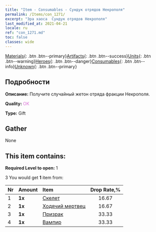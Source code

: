 ```yaml
---
title: "Item - Consumables - Сундук отрядов Некрополя"
permalink: /Items/con_1271/
excerpt: "Эра хаоса  Сундук отрядов Некрополя"
last_modified_at: 2021-04-21
locale: ru
ref: "con_1271.md"
toc: false
classes: wide
---
```

 [Materials](/ru/Items/){: .btn .btn--primary}[Artifacts](/ru/Items/Artifacts/){: .btn .btn--success}[Units](/ru/Items/Units/){: .btn .btn--warning}[Heroes](/ru/Items/Heroes/){: .btn .btn--danger}[Consumables](/ru/Items/Consumables/){: .btn .btn--info}[Unknown](/ru/Items/Unknown/){: .btn .btn--primary}

## Подробности
 **Описание:** Получите случайный жетон отряда фракции Некрополя.

 **Quality:** <span style="color: #DA70D6">OK</span>

 **Type:** Gift

## Gather

  None

## This item contains:

 **Required Level to open:** 1

 3 You would get **1** item  from:

  | Nr | Amount |     Item    | Drop Rate,% |
  |:---|:-------|:------------|:---------:|
  | 1 |  **1x** | [Скелет](/ru/Items/unt_208/) | 16.67 | 
  | 2 |  **1x** | [Ходячий мертвец](/ru/Items/unt_209/) | 16.67 | 
  | 3 |  **1x** | [Призрак](/ru/Items/unt_210/) | 33.33 | 
  | 4 |  **1x** | [Вампир](/ru/Items/unt_211/) | 33.33 | 
